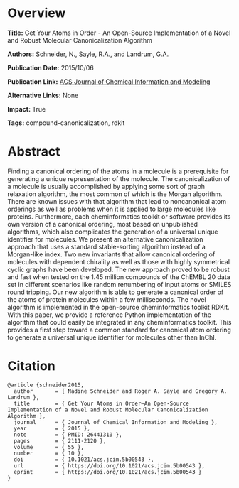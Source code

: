 # Overview
**Title:**
Get Your Atoms in Order - An Open-Source Implementation of a Novel and Robust Molecular Canonicalization Algorithm

**Authors:**
Schneider, N., Sayle, R.A., and Landrum, G.A.

**Publication Date:**
2015/10/06

**Publication Link:**
[ACS Journal of Chemical Information and Modeling](https://pubs.acs.org/doi/10.1021/acs.jcim.5b00543)

**Alternative Links:**
None

**Impact:**
True

**Tags:**
compound-canonicalization, rdkit


# Abstract
Finding a canonical ordering of the atoms in a molecule is a prerequisite for generating a unique representation of the molecule.
The canonicalization of a molecule is usually accomplished by applying some sort of graph relaxation algorithm, the most common of which is the Morgan algorithm.
There are known issues with that algorithm that lead to noncanonical atom orderings as well as problems when it is applied to large molecules like proteins.
Furthermore, each cheminformatics toolkit or software provides its own version of a canonical ordering, most based on unpublished algorithms, which also complicates the generation of a universal unique identifier for molecules.
We present an alternative canonicalization approach that uses a standard stable-sorting algorithm instead of a Morgan-like index.
Two new invariants that allow canonical ordering of molecules with dependent chirality as well as those with highly symmetrical cyclic graphs have been developed.
The new approach proved to be robust and fast when tested on the 1.45 million compounds of the ChEMBL 20 data set in different scenarios like random renumbering of input atoms or SMILES round tripping.
Our new algorithm is able to generate a canonical order of the atoms of protein molecules within a few milliseconds.
The novel algorithm is implemented in the open-source cheminformatics toolkit RDKit.
With this paper, we provide a reference Python implementation of the algorithm that could easily be integrated in any cheminformatics toolkit.
This provides a first step toward a common standard for canonical atom ordering to generate a universal unique identifier for molecules other than InChI.


# Citation
```
@article {schneider2015,
  author       = { Nadine Schneider and Roger A. Sayle and Gregory A. Landrum },
  title        = { Get Your Atoms in Order—An Open-Source Implementation of a Novel and Robust Molecular Canonicalization Algorithm },
  journal      = { Journal of Chemical Information and Modeling },
  year         = { 2015 },
  note         = { PMID: 26441310 },
  pages        = { 2111-2120 },
  volume       = { 55 },
  number       = { 10 },
  doi          = { 10.1021/acs.jcim.5b00543 },
  url          = { https://doi.org/10.1021/acs.jcim.5b00543 },
  eprint       = { https://doi.org/10.1021/acs.jcim.5b00543 }
}
```
